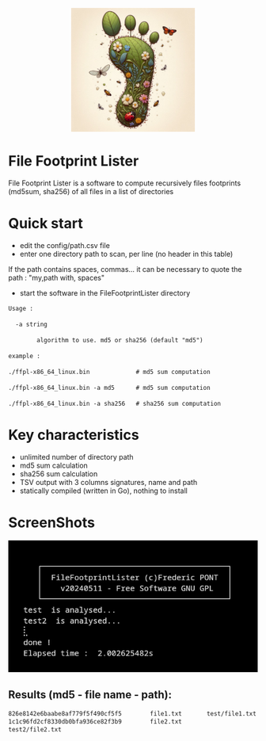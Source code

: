 <p align="center">
<img src="src/images/footprint.png" alt="drawing" width="250" height="250" />
</p>

#  File Footprint Lister
File Footprint Lister is a software to compute recursively files footprints (md5sum, sha256) of all files in a list of directories

# Quick start
- edit the config/path.csv file
- enter one directory path to scan, per line (no header in this table)

If the path contains spaces, commas... it can be necessary to quote the path : "my,path with, spaces" 
- start the software in the FileFootprintLister directory
```
Usage :

  -a string

        algorithm to use. md5 or sha256 (default "md5")

example :

./ffpl-x86_64_linux.bin             # md5 sum computation 

./ffpl-x86_64_linux.bin -a md5      # md5 sum computation

./ffpl-x86_64_linux.bin -a sha256   # sha256 sum computation
```

# Key characteristics
- unlimited number of directory path
- md5 sum calculation
- sha256 sum calculation
- TSV output with 3 columns signatures, name and path
- statically compiled (written in Go), nothing to install 

# ScreenShots
![CLI](src/images/screenshot.png)

## Results (md5 - file name - path):
```
826e8142e6baabe8af779f5f490cf5f5        file1.txt       test/file1.txt
1c1c96fd2cf8330db0bfa936ce82f3b9        file2.txt       test2/file2.txt
```